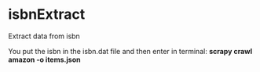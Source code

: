 # isbnExtract
Extract data from isbn

You put the isbn in the isbn.dat file and then enter in terminal:
<b> scrapy crawl amazon -o items.json </b>
